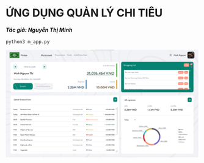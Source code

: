 # ỨNG DỤNG QUẢN LÝ CHI TIÊU
***Tác giả: Nguyễn Thị Minh***

    python3 m_app.py

![User Interface](image/UI.png)
